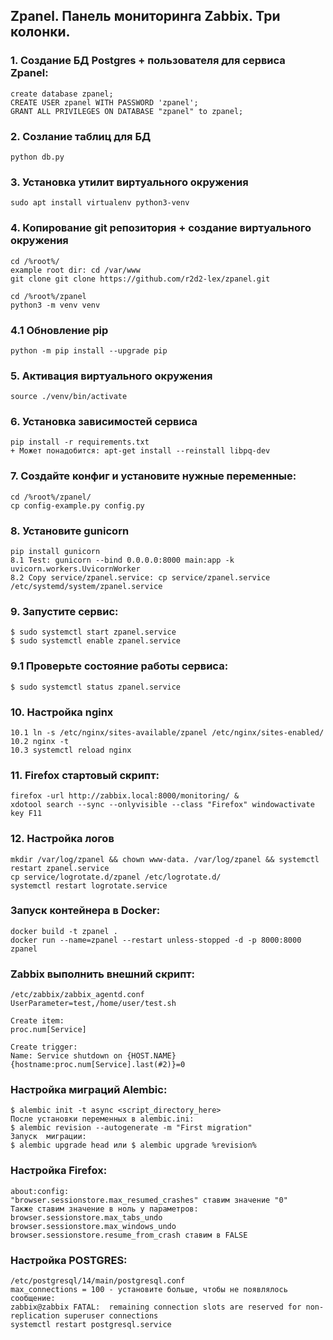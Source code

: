 ## Zpanel. Панель мониторинга Zabbix. Три колонки.

### 1. Создание БД Postgres + пользователя для сервиса Zpanel:
```
create database zpanel;
CREATE USER zpanel WITH PASSWORD 'zpanel';
GRANT ALL PRIVILEGES ON DATABASE "zpanel" to zpanel;
```
### 2. Созлание таблиц для БД
```
python db.py
```
### 3. Установка утилит виртуального окружения
```
sudo apt install virtualenv python3-venv
```
### 4. Копирование git репозитория + создание виртуального окружения
```
cd /%root%/
example root dir: cd /var/www
git clone git clone https://github.com/r2d2-lex/zpanel.git

cd /%root%/zpanel
python3 -m venv venv
```
### 4.1 Обновление pip
```
python -m pip install --upgrade pip
```
### 5. Активация виртуального окружения
```
source ./venv/bin/activate
```
### 6. Установка зависимостей сервиса
```
pip install -r requirements.txt
+ Может понадобится: apt-get install --reinstall libpq-dev
```
### 7. Создайте конфиг и установите нужные переменные:
```
cd /%root%/zpanel/
cp config-example.py config.py
```
### 8. Установите gunicorn
```
pip install gunicorn
8.1 Test: gunicorn --bind 0.0.0.0:8000 main:app -k uvicorn.workers.UvicornWorker
8.2 Copy service/zpanel.service: cp service/zpanel.service /etc/systemd/system/zpanel.service
```
### 9. Запустите сервис:
```
$ sudo systemctl start zpanel.service
$ sudo systemctl enable zpanel.service
```
### 9.1 Проверьте состояние работы сервиса:
```
$ sudo systemctl status zpanel.service
```
### 10. Настройка nginx
```
10.1 ln -s /etc/nginx/sites-available/zpanel /etc/nginx/sites-enabled/
10.2 nginx -t
10.3 systemctl reload nginx
```

### 11. Firefox стартовый скрипт:
```
firefox -url http://zabbix.local:8000/monitoring/ &
xdotool search --sync --onlyvisible --class "Firefox" windowactivate key F11
```
### 12. Настройка логов
```
mkdir /var/log/zpanel && chown www-data. /var/log/zpanel && systemctl restart zpanel.service
cp service/logrotate.d/zpanel /etc/logrotate.d/
systemctl restart logrotate.service
```

### Запуск контейнера в Docker:
```
docker build -t zpanel .
docker run --name=zpanel --restart unless-stopped -d -p 8000:8000 zpanel
```

### Zabbix выполнить внешний скрипт:
```
/etc/zabbix/zabbix_agentd.conf
UserParameter=test,/home/user/test.sh

Create item:
proc.num[Service]

Create trigger:
Name: Service shutdown on {HOST.NAME}
{hostname:proc.num[Service].last(#2)}=0
```

### Настройка миграций Alembic:
```
$ alembic init -t async <script_directory_here>
После установки переменных в alembic.ini:
$ alembic revision --autogenerate -m "First migration"
Запуск  миграции:
$ alembic upgrade head или $ alembic upgrade %revision%
```
### Настройка Firefox:
```
about:config:
"browser.sessionstore.max_resumed_crashes" ставим значение "0"
Также ставим значение в ноль у параметров:
browser.sessionstore.max_tabs_undo
browser.sessionstore.max_windows_undo
browser.sessionstore.resume_from_crash ставим в FALSE
```

### Настройка POSTGRES:
```
/etc/postgresql/14/main/postgresql.conf
max_connections = 100 - установите больше, чтобы не появлялось сообщение:
zabbix@zabbix FATAL:  remaining connection slots are reserved for non-replication superuser connections
systemctl restart postgresql.service
```
